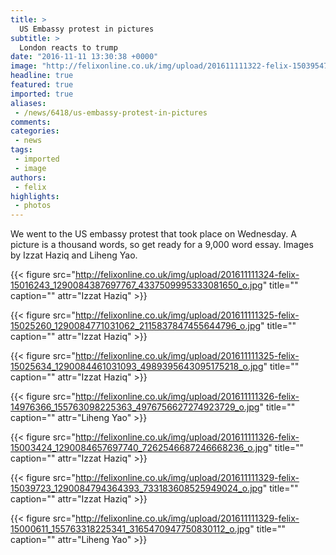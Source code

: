 ```yaml
---
title: >
  US Embassy protest in pictures
subtitle: >
  London reacts to trump
date: "2016-11-11 13:30:38 +0000"
image: "http://felixonline.co.uk/img/upload/201611111322-felix-15039547_1290084487697757_6454728612638379933_o.jpg"
headline: true
featured: true
imported: true
aliases:
 - /news/6418/us-embassy-protest-in-pictures
comments:
categories:
 - news
tags:
 - imported
 - image
authors:
 - felix
highlights:
 - photos
---
```


We went to the US embassy protest that took place on Wednesday. A picture is a thousand words, so get ready for a 9,000 word essay. Images by Izzat Haziq and Liheng Yao.

{{< figure src="http://felixonline.co.uk/img/upload/201611111324-felix-15016243_1290084387697767_4337509995333081650_o.jpg" title="" caption="" attr="Izzat Haziq" >}}


{{< figure src="http://felixonline.co.uk/img/upload/201611111325-felix-15025260_1290084771031062_2115837847455644796_o.jpg" title="" caption="" attr="Izzat Haziq" >}}


{{< figure src="http://felixonline.co.uk/img/upload/201611111325-felix-15025634_1290084461031093_4989395643095175218_o.jpg" title="" caption="" attr="Izzat Haziq" >}}


{{< figure src="http://felixonline.co.uk/img/upload/201611111326-felix-14976366_155763098225363_4976756627274923729_o.jpg" title="" caption="" attr="Liheng Yao" >}}


{{< figure src="http://felixonline.co.uk/img/upload/201611111326-felix-15003424_1290084657697740_7262546687246668236_o.jpg" title="" caption="" attr="Izzat Haziq" >}}


{{< figure src="http://felixonline.co.uk/img/upload/201611111329-felix-15039723_1290084794364393_733183608525949024_o.jpg" title="" caption="" attr="Izzat Haziq" >}}


{{< figure src="http://felixonline.co.uk/img/upload/201611111329-felix-15000611_155763318225341_3165470947750830112_o.jpg" title="" caption="" attr="Liheng Yao" >}}
